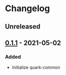 # Changelog

## Unreleased

## [0.1.1] - 2021-05-02
### Added
- Initialize quark-common

[Unreleased]: https://github.com/coditory/quark-common/compare/v0.1.1...HEAD
[0.1.1]: https://github.com/coditory/quark-common/releases/tag/v0.1.1
